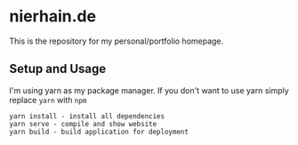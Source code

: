 # nierhain.de

This is the repository for my personal/portfolio homepage.

## Setup and Usage

I'm using yarn as my package manager. If you don't want to use yarn simply replace ```yarn``` with ```npm```
```
yarn install - install all dependencies 
yarn serve - compile and show website
yarn build - build application for deployment
```
